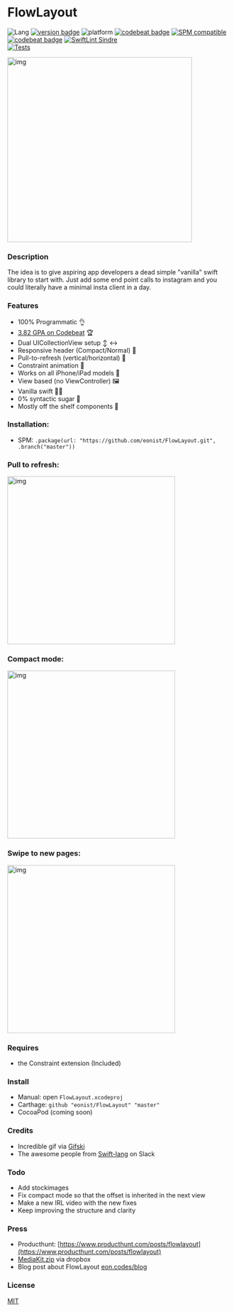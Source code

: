 # FlowLayout
![Lang](https://img.shields.io/badge/Language-Swift%205.0-orange.svg)
[![version badge](https://img.shields.io/badge/Version-1.0-blue.svg?longCache=true)](https://img.shields.io/badge/SDK-0.1-blue.svg?longCache=true) 
![platform](https://img.shields.io/badge/Platform-iOS_12.2-blue.svg)
[![codebeat badge](https://codebeat.co/badges/260a8988-ffb0-4964-a917-b0a51ae8f0fa)](https://codebeat.co/projects/github-com-eonist-flowlayout-master)
[![SPM compatible](https://img.shields.io/badge/SPM-compatible-4BC51D.svg?style=flat)](https://github.com/apple/swift)
[![codebeat badge](https://img.shields.io/badge/%235%20Producthunt-Aug--05--2018-red.svg)](https://www.producthunt.com/posts/flowlayout)
[![SwiftLint Sindre](https://img.shields.io/badge/SwiftLint-Sindre-hotpink.svg)](https://github.com/sindresorhus/swiftlint-sindre)  
[![Tests](https://github.com/eonist/FlowLayout/actions/workflows/Tests.yml/badge.svg)](https://github.com/eonist/FlowLayout/actions/workflows/Tests.yml)

<img width="416" alt="img" src="https://rawgit.com/stylekit/img/master/short.gif">

### Description
The idea is to give aspiring app developers a dead simple "vanilla" swift library to start with. Just add some end point calls to instagram and you could literally have a minimal insta client in a day.

### Features
- 100% Programmatic 👌
- [3.82 GPA on Codebeat](https://codebeat.co/projects/github-com-eonist-flowlayout-master)  🏆
- Dual UICollectionView setup ↕️ ↔️
- Responsive header (Compact/Normal) 📏
- Pull-to-refresh (vertical/horizontal) 🔄
- Constraint animation 📐
- Works on all iPhone/iPad models 📱
- View based (no ViewController) 🖼
- Vanilla swift 🍦🔸
- 0% syntactic sugar 🍭
- Mostly off the shelf components 🤯

### Installation:
- SPM: `.package(url: "https://github.com/eonist/FlowLayout.git", .branch("master"))`

### Pull to refresh:
<img width="378" alt="img" src="https://rawgit.com/stylekit/img/master/Photo 04-08-2018, 13 29 23 copy.jpg">

### Compact mode:
<img width="378" alt="img" src="https://rawgit.com/stylekit/img/master/Photo 04-08-2018, 13 30 00 copy.jpg">

### Swipe to new pages:
<img width="378" alt="img" src="https://rawgit.com/stylekit/img/master/Photo 04-08-2018, 13 29 43 copy.jpg">

### Requires
- the Constraint extension (Included)

### Install
- Manual: open `FlowLayout.xcodeproj`
- Carthage: `github "eonist/FlowLayout" "master"`
- CocoaPod (coming soon)

### Credits
- Incredible gif via [Gifski](https://github.com/sindresorhus/gifski-app)
- The awesome people from [Swift-lang](https://slofile.com/slack/swift-lang) on Slack

### Todo
- Add stockimages
- Fix compact mode so that the offset is inherited in the next view
- Make a new IRL video with the new fixes
- Keep improving the structure and clarity

### Press
- Producthunt: [https://www.producthunt.com/posts/flowlayout](https://www.producthunt.com/posts/flowlayout)
- [MediaKit.zip](https://www.dropbox.com/s/5s59k5e0o6z5y0g/mediakit.zip?dl=0)   via dropbox
- Blog post about FlowLayout [eon.codes/blog](http://eon.codes/blog/2018/08/05/Flow-Layout/)

### License
[MIT](https://en.wikipedia.org/wiki/MIT_License)

